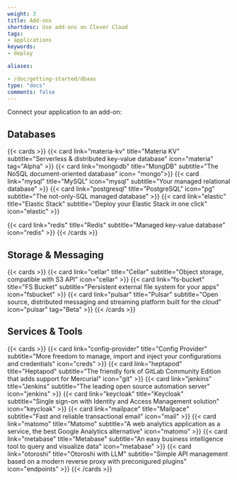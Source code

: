```yaml
---
weight: 3
title: Add-ons
shortdesc: Use add-ons on Clever Cloud
tags:
- applications
keywords:
- deploy

aliases:

- /doc/getting-started/dbaas
type: "docs"
comments: false
---
```


Connect your application to an add-on:

## Databases
{{< cards >}}
  {{< card link="materia-kv" title="Materia KV" subtitle="Serverless & distributed key-value database" icon="materia" tag="Alpha" >}}
  {{< card link="mongodb" title="MongDB" subtitle="The NoSQL document-oriented database" icon= "mongo">}}
  {{< card link="mysql" title="MySQL" icon="mysql" subtitle="Your managed relational database" >}}
  {{< card link="postgresql" title="PostgreSQL" icon="pg" subtitle="The not-only-SQL managed database" >}}
  {{< card link="elastic" title="Elastic Stack" subtitle="Deploy your Elastic Stack in one click" icon="elastic" >}}

  {{< card link="redis" title="Redis" subtitle="Managed key-value database" icon="redis" >}}
{{< /cards >}}

## Storage & Messaging

{{< cards >}}
  {{< card link="cellar" title="Cellar" subtitle="Object storage, compatible with S3 API" icon="cellar" >}}
  {{< card link="fs-bucket" title="FS Bucket" subtitle="Persistent external file system for your apps" icon="fsbucket" >}}
  {{< card link="pulsar" title="Pulsar" subtitle="Open source, distributed messaging and streaming platform built for the cloud" icon="pulsar" tag="Beta" >}}
{{< /cards >}}

## Services & Tools

{{< cards >}}
  {{< card link="config-provider" title="Config Provider" subtitle="More freedom to manage, import and inject your configurations and credentials" icon="creds" >}}
  {{< card link="heptapod" title="Heptapod" subtitle="The friendly fork of GitLab Community Edition that adds support for Mercurial" icon="git" >}}
  {{< card link="jenkins" title="Jenkins" subtitle="The leading open source automation server" icon="jenkins" >}}
  {{< card link="keycloak" title="Keycloak" subtitle="Single sign-on with Identity and Access Management solution" icon="keycloak" >}}
  {{< card link="mailpace" title="Mailpace" subtitle="Fast and reliable transactional email" icon="mail" >}}
  {{< card link="matomo" title="Matomo" subtitle="A web analytics application as a service, the best Google Analytics alternative" icon="matomo" >}}
  {{< card link="metabase" title="Metabase" subtitle="An easy business intelligence tool to query and visualize data" icon="metabase" >}}
  {{< card link="otoroshi" title="Otoroshi with LLM" subtitle="Simple API management based on a modern reverse proxy with preconigured plugins" icon="endpoints" >}}
{{< /cards >}}
